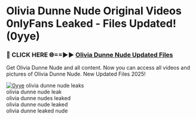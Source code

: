 # Olivia Dunne Nude Original Videos 0nlyFans Leaked - Files Updated! (0yye)

<h3>🔴 CLICK HERE 🌐==►► <a href="https://tinyurl.com/yc6ubb5a" rel="nofollow">Olivia Dunne Nude Updated Files</a></h3>

Get Olivia Dunne Nude and all content. Now you can access all videos and pictures of Olivia Dunne Nude. New Updated Files 2025!

[![0yye](https://i.imgur.com/7eu0CRL.gif)](https://tinyurl.com/yc6ubb5a)
olivia dunne nude leaks<br>
olivia dunne nude leak<br>
olivia dunne nudes leaked<br>
olivia dunne nude leaked<br>
olivia dunne leaked nude